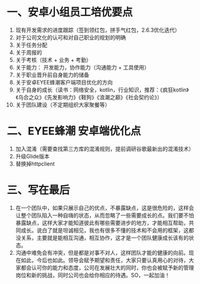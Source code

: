 # 一、安卓小组员工培优要点
1. 现有开发需求的进度跟踪（签到领红包，拼手气红包，2.6.3优化迭代）
2. 对于公司文化的认可和对自己职业的规划的明确
3. 关于任务分配
4. 关于周报的
5. 关于考核（技术 + 业务 + 考勤）
6. 关于能力： 开发能力，协作能力（沟通能力 + 工具使用）
7. 关于职业晋升前自身能力的储备
8. 关于安卓EYEE蜂潮客户端项目优化的方向
9. 关于自身的成长（读书：网络安全，kotlin，行业知识，推荐：《疯狂kotlin》《乌合之众》《先发影响力》《鞋狗》《浪潮之巅》《社会契约论》）
10. 关于团队建设（不定期组织大家聚餐等）


# 二、EYEE蜂潮 安卓端优化点
1. 加入混淆（需要查找第三方库的混淆规则，提前调研谷歌最新出的混淆技术）
2. 升级Glide版本
3. 替换掉httpclient

# 三、写在最后
1. 在一个团队中，如果只展示自己的优点，不暴露缺点，这是很危险的，这样会让整个团队陷入一种自嗨的状态，从而忽略了一些需要成长的点。我们要不怕暴露缺点，这样大家才能知道彼此有哪些需要进步的地方，才能相互帮助，共同成长。说白了就是坦诚相见，我也有很多不懂的技术和不会用的框架，这都没关系，主要就是能相互沟通，相互协作，这才是一个团队健康成长该有的状态。
2. 沟通中难免会有冲突，但是都是对事不对人，这样团队才能的健康的向前。现在如此，今后也如此。领导会赋予期望和责任，大家只要认真用心的对待，大家都会认可你的能力和态度，公司在发展壮大的同时，你也会被赋予新的管理岗位和新的挑战，同时公司也会给你相应的待遇。SO，一起加油！